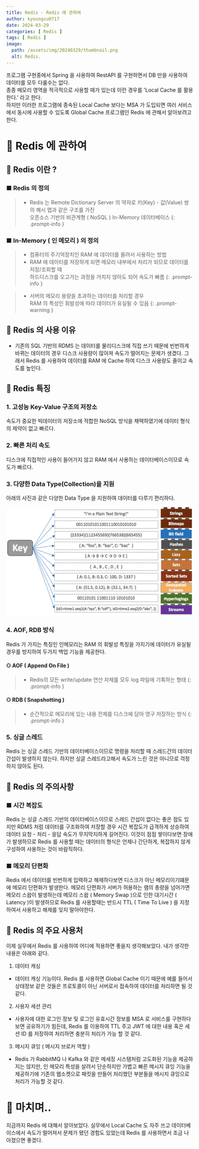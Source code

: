 ```yaml
---
title: Redis - Redis 에 관하여
author: kyoungsu0717
date: 2024-03-29
categories: [ Redis ]
tags: [ Redis ]
image:
  path: /assets/img/20240329/thumbnail.png
  alt: Redis.
---
```


프로그램 구현중에서 Spring 을 사용하여 RestAPI 를 구현하면서 DB 만을 사용하여 데이터를 모두 다룰수는 없다. <br>
종종 메모리 영역을 적극적으로 사용할 때가 있는데 이런 경우를 'Local Cache 를 활용한다.' 라고 한다. <br>
하지만 이러한 프로그램에 종속된 Local Cache 보다는 MSA 가 도입되면 여러 서비스에서 동시에 사용할 수 있도록 Global Cache 프로그램인 Redis 에 관해서 알아보려고 한다. <br>


# 🚩 Redis 에 관하여

## 📝 Redis 이란 ?

### ■ Redis 의 정의

> * Redis 는 Remote Dictionary Server 의 약자로 키(Key) - 값(Value) 쌍의 해시 맵과 같은 구조를 가진 <br>
> 오픈소스 기반의 비관계형 ( NoSQL ) In-Memory 데이터베이스
{: .prompt-info }

### ■ In-Memory ( 인 메모리 ) 의 정의

> * 컴퓨터의 주기억장치인 RAM 에 데이터를 올려서 사용하는 방법 <br>
> * RAM 에 데이터를 저장하게 되면 메모리 내부에서 처리가 되므로 데이터를 저장/조회할 때 <br>
> 하드디스크를 오고가는 과정을 거치지 않아도 되어 속도가 빠름
{: .prompt-info }

> * 서버의 메모리 용량을 초과하는 데이터를 처리할 경우 <br>
> RAM 의 특성인 휘발성에 따라 데이터가 유실될 수 있음
{: .prompt-warning }

## 📝 Redis 의 사용 이유
* 기존의 SQL 기반의 RDMS 는 데이터를 물리디스크에 직접 쓰기 때문에 빈번하게 바뀌는 데이터의 경우 디스크 사용량이 많아져 속도가 떨어지는 문제가 생겼다.
그래서 Redis 를 사용하여 데이터를 RAM 에 Cache 하여 디스크 사용량도 줄이고 속도를 높인다.

## 📝 Redis 특징

### 1. 고성능 Key-Value 구조의 저장소
속도가 중요한 빅데이터의 저장소에 적합한 NoSQL 방식을 채택하였기에 데이터 형식의 제약이 없고 빠르다. 

### 2. 빠른 처리 속도
디스크에 직접적인 사용이 들어가지 않고 RAM 에서 사용하는 데이터베이스이므로 속도가 빠르다.

### 3. 다양한 Data Type(Collection)을 지원
아래의 사진과 같은 다양한 Data Type 을 지원하여 데이터를 다루기 편리하다.

![](assets/img/20240329/Redis_DataType.png)

### 4. AOF, RDB 방식
Redis 가 가지는 특징인 인메모리는 RAM 의 휘발성 특징을 가지기에 데이터가 유실될 경우를 방지하여 두가지 백업 기능을 제공한다.

#### ○ AOF ( Append On File )

> * Redis의 모든 write/update 연산 자체를 모두 log 파일에 기록하는 형태
{: .prompt-info }

#### ○ RDB ( Snapshotting )

> * 순간적으로 메모리에 있는 내용 전체를 디스크에 담아 영구 저장하는 방식
{: .prompt-info }

### 5. 싱글 스레드
Redis 는 싱글 스레드 기반의 데이터베이스이므로 명령을 처리할 때 스레드간의 데이터 간섭이 발생하지 않는다.
하지만 싱글 스레드라고해서 속도가 느린 것은 아니므로 걱정하지 않아도 된다.

## 📝 Redis 의 주의사항

### ■ 시간 복잡도
Redis 는 싱글 스레드 기반의 데이터베이스이므로 스레드 간섭이 없다는 좋은 점도 있지만 RDMS 처럼 데이터를 구조화하여 저장할 경우 
시간 복잡도가 급격하게 상승하여 데이터 요청 - 처리 - 응답 속도가 무지막지하게 길어진다.
이것이 점점 쌓이다보면 장애가 발생하므로 Redis 를 사용할 때는 데이터의 형식은 언제나 간단하게, 복잡하지 않게 구성하여 사용하는 것이 바람직하다.

### ■ 메모리 단편화
Redis 에서 데이터를 빈번하게 입력하고 해제하다보면 디스크가 아닌 메모리이기떄문에 메모리 단편화가 발생한다.
메모리 단편화가 서버가 허용하는 램의 총량을 넘어가면 메모리 스왑이 발생하는데 메모리 스왑 ( Memory Swap )으로 인한 대기시간 ( Latency )이 발생하므로 Redis 를 사용할때는
반드시 TTL ( Time To Live ) 을 지정하여서 사용하고 해제를 잊지 말아야한다.

## 📝 Redis 의 주요 사용처
이제 실무에서 Redis 를 사용하여 어디에 적용하면 좋을지 생각해보았다.
내가 생각한 내용은 아래와 같다.

1. 데이터 캐싱
 - 데이터 캐싱 기능이다. Redis 를 사용하면 Global Cache 이기 때문에 예를 들어서 상태정보 같은 것들은 프로토콜이 아닌 서버로서 접속하여 데이터를 처리하면 될 것 같다.

2. 사용자 세션 관리
  - 사용자에 대한 로그인 정보 및 로그인 유효시간 정보를 MSA 로 서비스를 구현하다 보면 공유하기가 힘든데, Redis 를 이용하여 TTL 주고 JWT 에 대한 내용 혹은 세션 ID 를 저장하여 처리하면 충분히 처리가 가능 할 것 같다.

3. 메시지 큐잉 ( 메시지 브로커 역할 )
  - Redis 가 RabbitMQ 나 Kafka 와 같은 메세징 시스템처럼 고도화된 기능을 제공하지는 않지만, 인 메모리 특성을 살려서 단순하지만 가볍고 빠른 메시지 큐잉 기능을 제공하기에 기존의 웹소켓으로 패킷을 만들어 처리했던 부분들을 
    메시지 큐잉으로 처리가 가능할 것 같다.

# 🚩 마치며..
지금까지 Redis 에 대해서 알아보았다.
실무에서 Local Cache 도 자주 쓰고 데이터베이스에서 속도가 떨어져서 문제가 됐던 경험도 있었는데
Redis 를 사용하면서 조금 나아졌으면 좋겠다.

